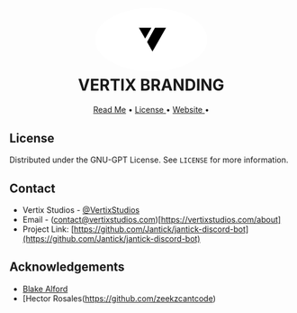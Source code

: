 <h1 align="center" style="position: relative;">
    <img width="200" style="border-radius: 50%;" src="./Transparent/vertix-transparent-large.png"/><br>
    VERTIX BRANDING
</h1>

<p align="center">
    <a href="https://github.com/VertixStudiosOfficial/Branding/blob/main/README.md">Read Me</a> •
    <a href="https://github.com/VertixStudiosOfficial/Branding/blob/main/LICENSE"> License </a>•
    <a href="https://vertixstudios.com"> Website </a> •
</p>

## License

Distributed under the GNU-GPT License. See `LICENSE` for more information.


## Contact

- Vertix Studios - [@VertixStudios](https://twitter.com/vertixstudios)  
- Email - (contact@vertixstudios.com)[https://vertixstudios.com/about]
- Project Link: [https://github.com/Jantick/jantick-discord-bot](https://github.com/Jantick/jantick-discord-bot)



<!-- ACKNOWLEDGEMENTS -->
## Acknowledgements

* [Blake Alford](https://github.com/blakealford)
* [Hector Rosales(https://github.com/zeekzcantcode)
